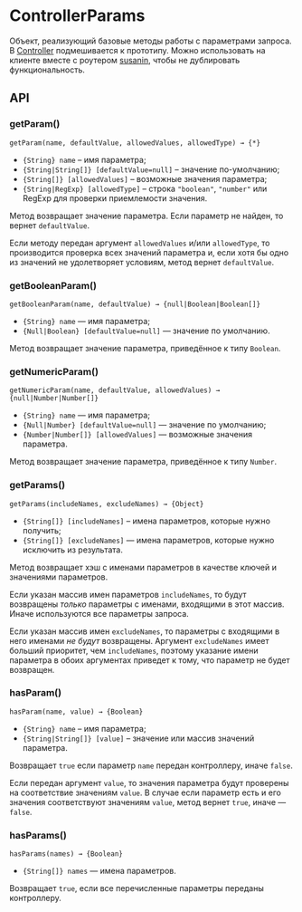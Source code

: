 # ControllerParams

Объект, реализующий базовые методы работы с параметрами запроса.
В [Controller](Controller.md) подмешивается к прототипу.
Можно использовать на клиенте вместе с роутером [susanin](http://github.com/nodules/susanin),
чтобы не дублировать функциональность.

## API

### getParam()

`getParam(name, defaultValue, allowedValues, allowedType) → {*}`

* `{String} name` – имя параметра;
* `{String|String[]} [defaultValue=null]` – значение по-умолчанию;
* `{String[]} [allowedValues]` – возможные значения параметра;
* `{String|RegExp} [allowedType]` – строка `"boolean"`, `"number"` или RegExp для проверки приемлемости значения.

Метод возвращает значение параметра. Если параметр не найден, то вернет `defaultValue`.

Если методу передан аргумент `allowedValues` и/или `allowedType`, то производится проверка всех значений параметра и,
если хотя бы одно из значений не удолетворяет условиям, метод вернет `defaultValue`.

### getBooleanParam()

`getBooleanParam(name, defaultValue) → {null|Boolean|Boolean[]}`

* `{String} name` — имя параметра;
* `{Null|Boolean} [defaultValue=null]` — значение по умолчанию.

Метод возвращает значение параметра, приведённое к типу `Boolean`.

### getNumericParam()

`getNumericParam(name, defaultValue, allowedValues) → {null|Number|Number[]}`

* `{String} name` — имя параметра;
* `{Null|Number} [defaultValue=null]` — значение по умолчанию;
* `{Number|Number[]} [allowedValues]` — возможные значения параметра.

Метод возвращает значение параметра, приведённое к типу `Number`.

### getParams()

`getParams(includeNames, excludeNames) → {Object}`

* `{String[]} [includeNames]` – имена параметров, которые нужно получить;
* `{String[]} [excludeNames]` — имена параметров, которые нужно исключить из результата.

Метод возвращает хэш с именами параметров в качестве ключей и значениями параметров.

Если указан массив имен параметров `includeNames`, то будут возвращены *только* параметры с именами,
входящими в этот массив. Иначе используются все параметры запроса.

Если указан массив имен `excludeNames`, то параметры с входящими в него именами *не будут* возвращены.
Аргумент `excludeNames` имеет больший приоритет, чем `includeNames`, поэтому указание имени параметра
в обоих аргументах приведет к тому, что параметр не будет возвращен.

### hasParam()

`hasParam(name, value) → {Boolean}`

* `{String} name` – имя параметра;
* `{String|String[]} [value]` – значение или массив значений параметра.

Возвращает `true` если параметр `name` передан контроллеру, иначе `false`.

Если передан аргумент `value`, то значения параметра будут проверены на соответствие значениям `value`.
В случае если параметр есть и его значения соответствуют значениям `value`, метод вернет `true`, иначе — `false`.

### hasParams()

`hasParams(names) → {Boolean}`

* `{String[]} names` — имена параметров.

Возвращает `true`, если все перечисленные параметры переданы контроллеру.


